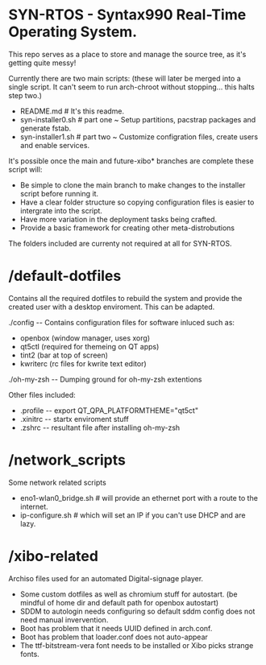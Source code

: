 # SYN-RTOS - Syntax990 Real-Time Operating System.
This repo serves as a place to store and manage the source tree, as it's getting quite messy!

Currently there are two main scripts: (these will later be merged into a single script. It can't seem to run arch-chroot without stopping... this halts step two.) 

- README.md # It's this readme.
- syn-installer0.sh # part one ~ Setup partitions, pacstrap packages and generate fstab.
- syn-installer1.sh # part two ~ Customize configration files, create users and enable services.

It's possible once the main and future-xibo* branches are complete these script will: 
- Be simple to clone the main branch to make changes to the installer script before running it.
- Have a clear folder structure so copying configuration files is easier to intergrate into the script.
- Have more variation in the deployment tasks being crafted.
- Provide a basic framework for creating other meta-distrobutions
 

The folders included are currenty not required at all for SYN-RTOS.

# /default-dotfiles
Contains all the required dotfiles to rebuild the system and provide the created user with a desktop enviroment. This can be adapted.

./config -- Contains configuration files for software inluced such as:
- openbox (window manager, uses xorg)
- qt5ctl (required for themeing on QT apps)
- tint2 (bar at top of screen)
- kwriterc (rc files for kwrite text editor)

./oh-my-zsh -- Dumping ground for oh-my-zsh extentions

Other files included:
- .profile -- export QT_QPA_PLATFORMTHEME="qt5ct"
- .xinitrc -- startx enviroment stuff
- .zshrc -- resultant file after installing oh-my-zsh

# /network_scripts
Some network related scripts

- eno1-wlan0_bridge.sh # will provide an ethernet port with a route to the internet. 
- ip-configure.sh # which will set an IP if you can't use DHCP and are lazy.

# /xibo-related
Archiso files used for an automated Digital-signage player. 
- Some custom dotfiles as well as chromium stuff for autostart. (be mindful of home dir and default path for openbox autostart)
- SDDM to autologin needs configuring so default sddm config does not need manual invervention.
- Boot has problem that it needs UUID defined in arch.conf.
- Boot has problem that loader.conf does not auto-appear
- The ttf-bitstream-vera font needs to be installed or Xibo picks strange fonts.
